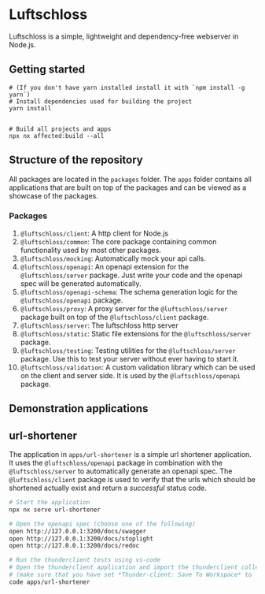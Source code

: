 # Luftschloss

Luftschloss is a simple, lightweight and dependency-free webserver in Node.js.

## Getting started

```
# (If you don't have yarn installed install it with `npm install -g yarn`)
# Install dependencies used for building the project
yarn install


# Build all projects and apps
npx nx affected:build --all
```

## Structure of the repository

All packages are located in the `packages` folder. The `apps` folder contains all applications that are built on top of
the packages and can be viewed as a showcase of the packages.

### Packages

1. `@luftschloss/client`: A http client for Node.js
2. `@luftschloss/common`: The core package containing common functionality used by most other packages.
3. `@luftschloss/mocking`: Automatically mock your api calls.
4. `@luftschloss/openapi`: An openapi extension for the `@luftschloss/server` package. Just write your code and the
   openapi spec will be generated automatically.
5. `@luftschloss/openapi-schema`: The schema generation logic for the `@luftschloss/openapi` package.
6. `@luftschloss/proxy`: A proxy server for the `@luftschloss/server` package built on top of the `@luftschloss/client`
   package.
7. `@luftschloss/server`: The luftschloss http server
8. `@luftschloss/static`: Static file extensions for the `@luftschloss/server` package.
9. `@luftschloss/testing`: Testing utilities for the `@luftschloss/server` package. Use this to test your server without
   ever having to start it.
10. `@luftschloss/validation`: A custom validation library which can be used on the client and server side. It is used
    by the `@luftschloss/openapi` package.

## Demonstration applications

## url-shortener

The application in `apps/url-shortener` is a simple url shortener application. It uses the `@luftschloss/openapi`
package in combination
with the `@luftschloss/server` to automatically generate an openapi spec. The `@luftschloss/client` package is used to
verify that the urls which should be shortened actually exist and return a _successful_ status code.

```bash
# Start the application
npx nx serve url-shortener

# Open the openapi spec (choose one of the following)
open http://127.0.0.1:3200/docs/swagger
open http://127.0.0.1:3200/docs/stoplight
open http://127.0.0.1:3200/docs/redoc

# Run the thunderclient tests using vs-code
# Open the thunderclient application and import the thunderclient collection from the `apps/url-shortener` folder
# (make sure that you have set *Thunder-client: Save To Workspace* to `true` in your vscode settings)
code apps/url-shortener
```
